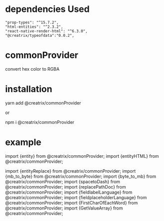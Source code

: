 # dependencies Used
    "prop-types": "^15.7.2",
    "html-entities": "^2.3.2",
    "react-native-render-html": "^6.3.0",
    "@creatrix/typeofdata":"0.0.2",

# commonProvider
convert hex color to RGBA

# installation
yarn add @creatrix/commonProvider

or

npm i @creatrix/commonProvider

# example

import {entity} from @creatrix/commonProvider;
import {entityHTML} from @creatrix/commonProvider;

import {entityReplace} from @creatrix/commonProvider;
import {mb_to_byte} from @creatrix/commonProvider;
import {byte_to_mb} from @creatrix/commonProvider;
import {spacetoDash} from @creatrix/commonProvider;
import {replacePathDoc} from @creatrix/commonProvider;
import {fieldlabelLanguage} from @creatrix/commonProvider;
import {fieldplaceholderLanguage} from @creatrix/commonProvider;
import {FirstCharOfEachWord} from @creatrix/commonProvider;
import {GetValueArray} from @creatrix/commonProvider;